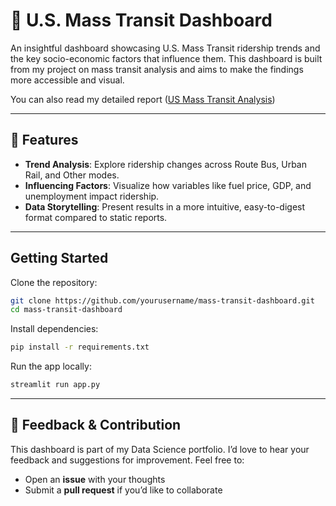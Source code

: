 # 🚊 U.S. Mass Transit Dashboard

An insightful dashboard showcasing U.S. Mass Transit ridership trends and the key socio-economic factors that influence them.
This dashboard is built from my project on mass transit analysis and aims to make the findings more accessible and visual.

You can also read my detailed report ([US Mass Transit Analysis](https://leduyanhngo-us-mass-transit-analysis-report.share.connect.posit.cloud/))

---

## 📌 Features

* **Trend Analysis**: Explore ridership changes across Route Bus, Urban Rail, and Other modes.
* **Influencing Factors**: Visualize how variables like fuel price, GDP, and unemployment impact ridership.
* **Data Storytelling**: Present results in a more intuitive, easy-to-digest format compared to static reports.

---

## Getting Started

Clone the repository:

```bash
git clone https://github.com/yourusername/mass-transit-dashboard.git
cd mass-transit-dashboard
```

Install dependencies:

```bash
pip install -r requirements.txt
```

Run the app locally:

```bash
streamlit run app.py
```

---

## 🤝 Feedback & Contribution

This dashboard is part of my Data Science portfolio. I’d love to hear your feedback and suggestions for improvement.
Feel free to:

* Open an **issue** with your thoughts
* Submit a **pull request** if you’d like to collaborate
